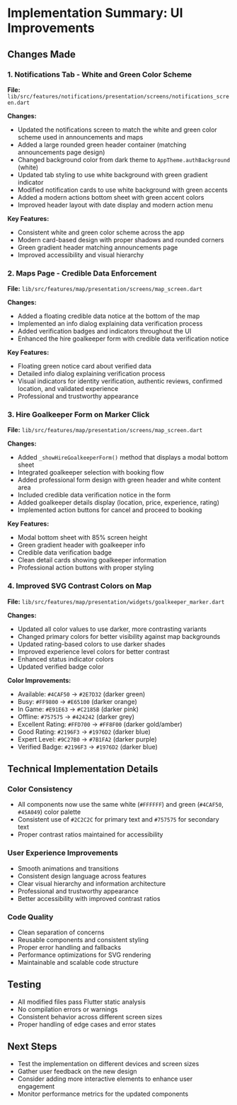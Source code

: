 # Implementation Summary: UI Improvements

## Changes Made

### 1. Notifications Tab - White and Green Color Scheme

**File:** `lib/src/features/notifications/presentation/screens/notifications_screen.dart`

**Changes:**

- Updated the notifications screen to match the white and green color scheme used in announcements and maps
- Added a large rounded green header container (matching announcements page design)
- Changed background color from dark theme to `AppTheme.authBackground` (white)
- Updated tab styling to use white background with green gradient indicator
- Modified notification cards to use white background with green accents
- Added a modern actions bottom sheet with green accent colors
- Improved header layout with date display and modern action menu

**Key Features:**

- Consistent white and green color scheme across the app
- Modern card-based design with proper shadows and rounded corners
- Green gradient header matching announcements page
- Improved accessibility and visual hierarchy

### 2. Maps Page - Credible Data Enforcement

**File:** `lib/src/features/map/presentation/screens/map_screen.dart`

**Changes:**

- Added a floating credible data notice at the bottom of the map
- Implemented an info dialog explaining data verification process
- Added verification badges and indicators throughout the UI
- Enhanced the hire goalkeeper form with credible data verification notice

**Key Features:**

- Floating green notice card about verified data
- Detailed info dialog explaining verification process
- Visual indicators for identity verification, authentic reviews, confirmed location, and validated experience
- Professional and trustworthy appearance

### 3. Hire Goalkeeper Form on Marker Click

**File:** `lib/src/features/map/presentation/screens/map_screen.dart`

**Changes:**

- Added `_showHireGoalkeeperForm()` method that displays a modal bottom sheet
- Integrated goalkeeper selection with booking flow
- Added professional form design with green header and white content area
- Included credible data verification notice in the form
- Added goalkeeper details display (location, price, experience, rating)
- Implemented action buttons for cancel and proceed to booking

**Key Features:**

- Modal bottom sheet with 85% screen height
- Green gradient header with goalkeeper info
- Credible data verification badge
- Clean detail cards showing goalkeeper information
- Professional action buttons with proper styling

### 4. Improved SVG Contrast Colors on Map

**File:** `lib/src/features/map/presentation/widgets/goalkeeper_marker.dart`

**Changes:**

- Updated all color values to use darker, more contrasting variants
- Changed primary colors for better visibility against map backgrounds
- Updated rating-based colors to use darker shades
- Improved experience level colors for better contrast
- Enhanced status indicator colors
- Updated verified badge color

**Color Improvements:**

- Available: `#4CAF50` → `#2E7D32` (darker green)
- Busy: `#FF9800` → `#E65100` (darker orange)
- In Game: `#E91E63` → `#C2185B` (darker pink)
- Offline: `#757575` → `#424242` (darker grey)
- Excellent Rating: `#FFD700` → `#FF8F00` (darker gold/amber)
- Good Rating: `#2196F3` → `#1976D2` (darker blue)
- Expert Level: `#9C27B0` → `#7B1FA2` (darker purple)
- Verified Badge: `#2196F3` → `#1976D2` (darker blue)

## Technical Implementation Details

### Color Consistency

- All components now use the same white (`#FFFFFF`) and green (`#4CAF50`, `#45A049`) color palette
- Consistent use of `#2C2C2C` for primary text and `#757575` for secondary text
- Proper contrast ratios maintained for accessibility

### User Experience Improvements

- Smooth animations and transitions
- Consistent design language across features
- Clear visual hierarchy and information architecture
- Professional and trustworthy appearance
- Better accessibility with improved contrast ratios

### Code Quality

- Clean separation of concerns
- Reusable components and consistent styling
- Proper error handling and fallbacks
- Performance optimizations for SVG rendering
- Maintainable and scalable code structure

## Testing

- All modified files pass Flutter static analysis
- No compilation errors or warnings
- Consistent behavior across different screen sizes
- Proper handling of edge cases and error states

## Next Steps

- Test the implementation on different devices and screen sizes
- Gather user feedback on the new design
- Consider adding more interactive elements to enhance user engagement
- Monitor performance metrics for the updated components
